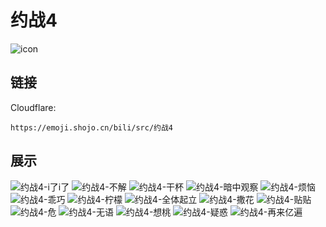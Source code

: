# 约战4
![icon](https://emoji.shojo.cn/bili/src/约战4/icon.png)
## 链接
Cloudflare:
```
https://emoji.shojo.cn/bili/src/约战4
```
## 展示
![约战4-i了i了](https://emoji.shojo.cn/bili/src/约战4/约战4-i了i了.png)
![约战4-不解](https://emoji.shojo.cn/bili/src/约战4/约战4-不解.png)
![约战4-干杯](https://emoji.shojo.cn/bili/src/约战4/约战4-干杯.png)
![约战4-暗中观察](https://emoji.shojo.cn/bili/src/约战4/约战4-暗中观察.png)
![约战4-烦恼](https://emoji.shojo.cn/bili/src/约战4/约战4-烦恼.png)
![约战4-乖巧](https://emoji.shojo.cn/bili/src/约战4/约战4-乖巧.png)
![约战4-柠檬](https://emoji.shojo.cn/bili/src/约战4/约战4-柠檬.png)
![约战4-全体起立](https://emoji.shojo.cn/bili/src/约战4/约战4-全体起立.png)
![约战4-撒花](https://emoji.shojo.cn/bili/src/约战4/约战4-撒花.png)
![约战4-贴贴](https://emoji.shojo.cn/bili/src/约战4/约战4-贴贴.png)
![约战4-危](https://emoji.shojo.cn/bili/src/约战4/约战4-危.png)
![约战4-无语](https://emoji.shojo.cn/bili/src/约战4/约战4-无语.png)
![约战4-想桃](https://emoji.shojo.cn/bili/src/约战4/约战4-想桃.png)
![约战4-疑惑](https://emoji.shojo.cn/bili/src/约战4/约战4-疑惑.png)
![约战4-再来亿遍](https://emoji.shojo.cn/bili/src/约战4/约战4-再来亿遍.png)

